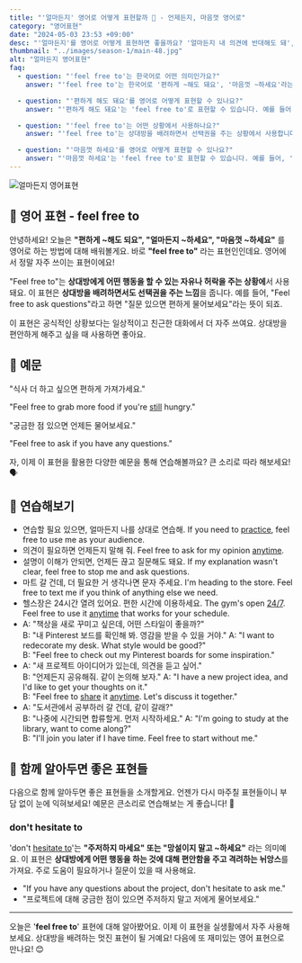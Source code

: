 ```yaml
---
title: "'얼마든지' 영어로 어떻게 표현할까 🙌 - 언제든지, 마음껏 영어로"
category: "영어표현"
date: "2024-05-03 23:53 +09:00"
desc: "'얼마든지'를 영어로 어떻게 표현하면 좋을까요? '얼마든지 내 의견에 반대해도 돼', '얼마든지 도움을 요청해도 돼' 등을 영어로 표현하는 법을 배워봅시다. 다양한 예문을 통해서 연습하고 본인의 표현으로 만들어 보세요."
thumbnail: "../images/season-1/main-48.jpg"
alt: "얼마든지 영어표현"
faq:
  - question: "'feel free to'는 한국어로 어떤 의미인가요?"
    answer: "'feel free to'는 한국어로 '편하게 ~해도 돼요', '마음껏 ~하세요'라는 의미입니다. 상대방에게 어떤 행동을 할 수 있는 자유나 허락을 주는 상황에서 사용됩니다."

  - question: "'편하게 해도 돼요'를 영어로 어떻게 표현할 수 있나요?"
    answer: "'편하게 해도 돼요'는 'feel free to'로 표현할 수 있습니다. 예를 들어, '편하게 질문해도 돼요'는 'Feel free to ask questions'로 말할 수 있습니다."

  - question: "'feel free to'는 어떤 상황에서 사용하나요?"
    answer: "'feel free to'는 상대방을 배려하면서 선택권을 주는 상황에서 사용합니다. 일상적이고 친근한 대화에서 자주 쓰이며, 상대방을 편안하게 해주고 싶을 때 사용합니다."

  - question: "'마음껏 하세요'를 영어로 어떻게 표현할 수 있나요?"
    answer: "'마음껏 하세요'는 'feel free to'로 표현할 수 있습니다. 예를 들어, '마음껏 드세요'는 'Feel free to eat as much as you want'로 말할 수 있습니다."
---
```


![얼마든지 영어표현](../images/season-1/main-48.jpg)

## 🌟 영어 표현 - feel free to

안녕하세요! 오늘은 **"편하게 ~해도 되요", "얼마든지 ~하세요", "마음껏 ~하세요"** 를 영어로 하는 방법에 대해 배워볼게요. 바로 **"feel free to"** 라는 표현인인데요. 영어에서 정말 자주 쓰이는 표현이에요!

"Feel free to"는 **상대방에게 어떤 행동을 할 수 있는 자유나 허락을 주는 상황에**서 사용돼요. 이 표현은 **상대방을 배려하면서도 선택권을 주는 느낌**을 줍니다. 예를 들어, "Feel free to ask questions"라고 하면 "질문 있으면 편하게 물어보세요"라는 뜻이 되죠.

이 표현은 공식적인 상황보다는 일상적이고 친근한 대화에서 더 자주 쓰여요. 상대방을 편안하게 해주고 싶을 때 사용하면 좋아요.

## 📖 예문

"식사 더 하고 싶으면 편하게 가져가세요."

"Feel free to grab more food if you're [still](/blog/in-english/254.still/) hungry."

"궁금한 점 있으면 언제든 물어보세요."

"Feel free to ask if you have any questions."

자, 이제 이 표현을 활용한 다양한 예문을 통해 연습해볼까요? 큰 소리로 따라 해보세요! 🗣️

## 💬 연습해보기

<ul data-interactive-list>
  <li data-interactive-item>
    <span data-toggler>연습할 필요 있으면, 얼마든지 나를 상대로 연습해.</span>
    <span data-answer>If you need to <a href="/blog/in-english/247.practice/">practice</a>, feel free to use me as your audience.</span>
  </li>
  <li data-interactive-item>
    <span data-toggler>의견이 필요하면 언제든지 말해 줘.</span>
    <span data-answer>Feel free to ask for my opinion <a href="/blog/in-english/153.anytime/">anytime</a>.</span>
  </li>
  <li data-interactive-item>
    <span data-toggler>설명이 이해가 안되면, 언제든 끊고 질문해도 돼요.</span>
    <span data-answer>If my explanation wasn't clear, feel free to stop me and ask questions.</span>
  </li>
  <li data-interactive-item>
    <span data-toggler>마트 갈 건데, 더 필요한 거 생각나면 문자 주세요.</span>
    <span data-answer>I'm heading to the store. Feel free to text me if you think of anything else we need.</span>
  </li>
  <li data-interactive-item>
    <span data-toggler>헬스장은 24시간 열려 있어요. 편한 시간에 이용하세요.</span>
    <span data-answer>The gym's open <a href="/blog/in-english/138.24-7/">24/7</a>. Feel free to use it <a href="/blog/in-english/153.anytime/">anytime</a> that works for your schedule.</span>
  </li>
  <li data-interactive-item>
    <span data-toggler>A: "책상을 새로 꾸미고 싶은데, 어떤 스타일이 좋을까?"<br>B: "내 Pinterest 보드를 확인해 봐. 영감을 받을 수 있을 거야."</span>
    <span data-answer>A: "I want to redecorate my desk. What style would be good?"<br>B: "Feel free to check out my Pinterest boards for some inspiration."</span>
  </li>
  <li data-interactive-item>
    <span data-toggler>A: "새 프로젝트 아이디어가 있는데, 의견을 듣고 싶어."<br>B: "언제든지 공유해줘. 같이 논의해 보자."</span>
    <span data-answer>A: "I have a new project idea, and I'd like to get your thoughts on it."<br>B: "Feel free to <a href="/blog/in-english/248.share/">share</a> it <a href="/blog/in-english/153.anytime/">anytime</a>. Let's discuss it together."</span>
  </li>
  <li data-interactive-item>
    <span data-toggler>A: "도서관에서 공부하러 갈 건데, 같이 갈래?"<br>B: "나중에 시간되면 합류할게. 먼저 시작하세요."</span>
    <span data-answer>A: "I'm going to study at the library, want to come along?"<br>B: "I'll join you later if I have time. Feel free to start without me."</span>
  </li>
</ul>

## 🤝 함께 알아두면 좋은 표현들

다음으로 함께 알아두면 좋은 표현들을 소개할게요. 언젠가 다시 마주칠 표현들이니 부담 없이 눈에 익혀보세요! 예문은 큰소리로 연습해보는 게 좋습니다! 🎤

### don't hesitate to

'don't [hesitate to](/blog/in-english/135.hesitate/)'는 **"주저하지 마세요" 또는 "망설이지 말고 ~하세요"** 라는 의미예요. 이 표현은 **상대방에게 어떤 행동을 하는 것에 대해 편안함을 주고 격려하는 뉘앙스**를 가져요. 주로 도움이 필요하거나 질문이 있을 때 사용해요.

- "If you have any questions about the project, don't hesitate to ask me."
- "프로젝트에 대해 궁금한 점이 있으면 주저하지 말고 저에게 물어보세요."

---

오늘은 '**feel free to**' 표현에 대해 알아봤어요. 이제 이 표현을 실생활에서 자주 사용해 보세요. 상대방을 배려하는 멋진 표현이 될 거예요! 다음에 또 재미있는 영어 표현으로 만나요! 😊
